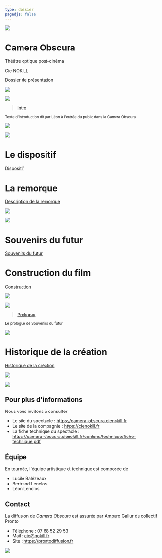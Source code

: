 ```yaml
---
type: dossier
pagedjs: false
---
```


<img src="/contenu/photos/afficheCO_v1.png"/>

<div class="page-texte" markdown=1>
 
# Camera Obscura

Théâtre optique post-cinéma

Cie NOKILL

Dossier de présentation

</div>

<div class="page-images" markdown=1>


![](/contenu/dessins/macaron_1.png)

![](/contenu/dessins/macaron_2.png)


</div>

<div class="page-texte" markdown=1>


<blockquote>
 <a href="/contenu/ecriture/intro#intro">Intro</a>
</blockquote>

<small>Texte d'introduction dit par Léon à l'entrée du public dans la Camera Obscura</small>


</div>

<div class="page-images" markdown=1>


![](/contenu/dessins/macaron_7.png)

![](/contenu/dessins/macaron_8.png)


</div>

<div class="page-texte" markdown=1>

# Le dispositif

[Dispositif](/#le-dispositif)

# La remorque

[Description de la remorque](/contenu/remorque#description-de-la-remorque)

</div>

<div class="page-images" markdown=1>


![](/contenu/photos/co-escaladieu-1.JPG)

![](/contenu/photos/co-mima-1.JPG)


</div>

<div class="page-texte" markdown=1>

# Souvenirs du futur

[Souvenirs du futur](/#souvenirs-du-futur)

# Construction du film

[Construction](/contenu/ecriture/souvenirs-du-futur#construction)


</div>

<div class="page-images" markdown=1>


![](/contenu/dessins/macaron_5.png)

![](/contenu/dessins/macaron_6b.png)


</div>

<div class="page-texte" markdown=1>

<blockquote>
 <a href="/contenu/ecriture/textes-voix-off#1-prologue">Prologue</a>
</blockquote>

<small>Le prologue de Souvenirs du futur</small>

</div>

<div class="page-images" markdown=1>

![](/contenu/dessins/files-d-attente.jpg)

</div>

<div class="page-texte" markdown=1>

# Historique de la création

[Historique de la création](/contenu/production.html#historique-de-la-création)

</div>

<div class="page-images" markdown=1>


![](/contenu/dessins/macaron_9.png)

![](/contenu/dessins/macaron_10.png)


</div>

<div class="page-texte" markdown=1>

## Pour plus d'informations

<article markdown=1>

Nous vous invitons à consulter :

- Le site du spectacle : https://camera-obscura.cienokill.fr
- Le site de la compagnie : https://cienokill.fr
- La fiche technique du spectacle :<br/>https://camera-obscura.cienokill.fr/contenu/technique/fiche-technique.pdf

</article>

## Équipe

<article markdown=1>

En tournée, l'équipe artistique et technique est composée de

- Lucile Balézeaux
- Bertrand Lenclos
- Léon Lenclos

</article>

## Contact

<article markdown=1>
 
La diffusion de *Camera Obscura* est assurée par Amparo Gallur du collectif Pronto

- Téléphone : 07 68 52 29 53
- Mail : cie@nokill.fr
- Site : https://prontodiffusion.fr
  
</article>

</div>

 <script src="/assets/js/aggregate.js"></script>

![](/contenu/photos/affiche-souvenirs.png)
